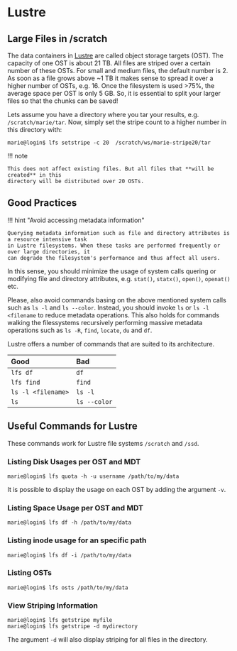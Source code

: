# Lustre

## Large Files in /scratch

The data containers in [Lustre](https://www.lustre.org) are called object storage targets (OST). The
capacity of one OST is about 21 TB. All files are striped over a certain number of these OSTs. For
small and medium files, the default number is 2. As soon as a file grows above ~1 TB it makes sense
to spread it over a higher number of OSTs, e.g. 16. Once the filesystem is used >75%, the average
space per OST is only 5 GB. So, it is essential to split your larger files so that the chunks can be
saved!

Lets assume you have a directory where you tar your results, e.g. `/scratch/marie/tar`. Now, simply
set the stripe count to a higher number in this directory with:

```console
marie@login$ lfs setstripe -c 20  /scratch/ws/marie-stripe20/tar
```

!!! note

    This does not affect existing files. But all files that **will be created** in this
    directory will be distributed over 20 OSTs.

## Good Practices

!!! hint "Avoid accessing metadata information"

    Querying metadata information such as file and directory attributes is a resource intensive task
    in Lustre filesystems. When these tasks are performed frequently or over large directories, it
    can degrade the filesystem's performance and thus affect all users.

In this sense, you should minimize the usage of system calls quering or modifying file
and directory attributes, e.g. `stat()`, `statx()`, `open()`, `openat()` etc.

Please, also avoid commands basing on the above mentioned system calls such as `ls -l` and `ls
--color`.
Instead, you should invoke `ls` or `ls -l <filename` to reduce metadata operations.
This also holds
for commands walking the filessystems recursively performing massive metadata operations such as `ls
-R`, `find`, `locate`, `du` and `df`.

Lustre offers a number of commands that are suited to its architecture.

| Good | Bad |
|:-----|:----|
| `lfs df` | `df` |
| `lfs find` | `find` |
| `ls -l <filename>` | `ls -l` |
| `ls` | `ls --color` |

## Useful Commands for Lustre

These commands work for Lustre file systems `/scratch` and `/ssd`.

### Listing Disk Usages per OST and MDT

```console
marie@login$ lfs quota -h -u username /path/to/my/data
```

It is possible to display the usage on each OST by adding the argument `-v`.

### Listing Space Usage per OST and MDT

```console
marie@login$ lfs df -h /path/to/my/data
```

### Listing inode usage for an specific path

```console
marie@login$ lfs df -i /path/to/my/data
```

### Listing OSTs

```console
marie@login$ lfs osts /path/to/my/data
```

### View Striping Information

```console
marie@login$ lfs getstripe myfile
marie@login$ lfs getstripe -d mydirectory
```

The argument `-d` will also display striping for all files in the directory.
